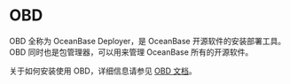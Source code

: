 # OBD

OBD 全称为 OceanBase Deployer，是 OceanBase 开源软件的安装部署工具。OBD 同时也是包管理器，可以用来管理 OceanBase 所有的开源软件。

关于如何安装使用 OBD，详细信息请参见 [OBD 文档](https://github.com/oceanbase/obdeploy/blob/master/README-CN.md)。
